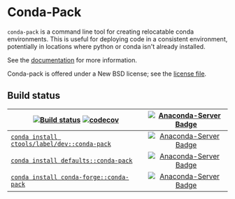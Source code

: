 # Conda-Pack

`conda-pack` is a command line tool for creating relocatable conda
environments. This is useful for deploying code in a consistent environment,
potentially in locations where python or conda isn't already installed.

See the <a href="https://conda.github.io/conda-pack/">documentation</a>
for more information.

Conda-pack is offered under a New BSD license; see the
<a href="https://github.com/conda/conda-pack/blob/main/LICENSE.txt">license file</a>.

## Build status

| [![Build status](https://github.com/conda/conda-pack/workflows/Build%20and%20test%20the%20package/badge.svg)](https://github.com/conda/conda-pack/actions) [![codecov](https://codecov.io/gh/conda/conda-pack/branch/main/graph/badge.svg)](https://codecov.io/gh/conda/conda-pack) | [![Anaconda-Server Badge](https://anaconda.org/ctools/conda-pack/badges/latest_release_date.svg)](https://anaconda.org/ctools/conda-pack) |
| --- | :-: |
| [`conda install ctools/label/dev::conda-pack`](https://anaconda.org/ctools/conda-pack) | [![Anaconda-Server Badge](https://anaconda.org/ctools/conda-pack/badges/version.svg)](https://anaconda.org/ctools/conda-pack) |
| [`conda install defaults::conda-pack`](https://anaconda.org/anaconda/conda-pack) | [![Anaconda-Server Badge](https://anaconda.org/anaconda/conda-pack/badges/version.svg)](https://anaconda.org/anaconda/conda-pack) |
| [`conda install conda-forge::conda-pack`](https://anaconda.org/conda-forge/conda-pack) | [![Anaconda-Server Badge](https://anaconda.org/conda-forge/conda-pack/badges/version.svg)](https://anaconda.org/conda-forge/conda-pack) |
